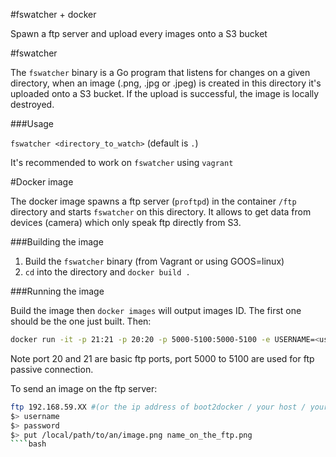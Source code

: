 #fswatcher + docker

Spawn a ftp server and upload every images onto a S3 bucket

#fswatcher

The `fswatcher` binary is a Go program that listens for changes on a given directory, when an image (.png, .jpg or .jpeg) is created in this directory it's uploaded onto a S3 bucket. If the upload is successful, the image is locally destroyed.

###Usage

`fswatcher <directory_to_watch>` (default is `.`)

It's recommended to work on `fswatcher` using `vagrant`

#Docker image

The docker image spawns a ftp server (`proftpd`) in the container `/ftp` directory and starts `fswatcher` on this directory. It allows to get data from devices (camera) which only speak ftp directly from S3. 

###Building the image

1. Build the `fswatcher` binary (from Vagrant or using GOOS=linux)
2. `cd` into the directory and `docker build .`

###Running the image

Build the image then `docker images` will output images ID. The first one should be the one just built. Then:

````bash
docker run -it -p 21:21 -p 20:20 -p 5000-5100:5000-5100 -e USERNAME=<username> -e PASSWORD=<password> -e AWS_SECRET_ACCESS_KEY=<secret_key> -e AWS_ACCESS_KEY=<access_key> <image_id>
````

Note port 20 and 21 are basic ftp ports, port 5000 to 5100 are used for ftp passive connection.

To send an image on the ftp server:

````bash
ftp 192.168.59.XX #(or the ip address of boot2docker / your host / your VM )
$> username
$> password
$> put /local/path/to/an/image.png name_on_the_ftp.png
````bash


 